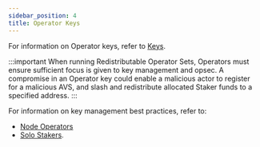 ```yaml
---
sidebar_position: 4
title: Operator Keys
---
```


For information on Operator keys, refer to [Keys](../../eigenlayer/concepts/keys-and-signatures).

:::important
When running Redistributable Operator Sets, Operators must ensure sufficient focus is given to key management and opsec. 
A compromise in an Operator key could enable a malicious actor to register for a malicious AVS, and slash and redistribute
allocated Staker funds to a specified address.
:::

For information on key management best practices, refer to: 
* [Node Operators](../howto/managekeys/institutional-operators.md)
* [Solo Stakers](../howto/managekeys/solo-operators.md).
